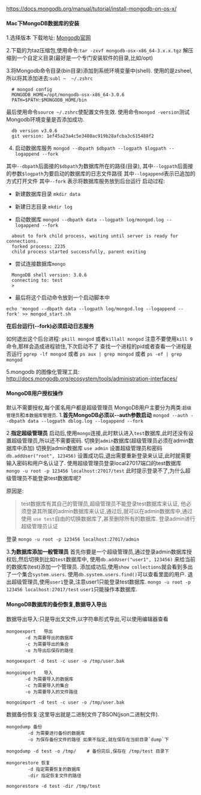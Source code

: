 https://docs.mongodb.org/manual/tutorial/install-mongodb-on-os-x/
#### Mac下MongoDB数据库的安装
1.选择版本
  下载地址: [Mongodb官网](http://www.mongodb.org)

2.下载的为taz压缩包,使用命令:`tar -zxvf mongodb-osx-x86_64-3.x.x.tgz`
  解压缩到一个自定义目录(最好是一个专门安装软件的目录,比如/opt)

3.将Mongodb命令目录(bin目录)添加到系统环境变量中(shell).
  使用的是zsheel,所以将其添加进去:`subl ~  ~/.zshrc`

  ```
    # mongod config
    MONGODB_HOME=/opt/mongodb-osx-x86_64-3.0.6
    PATH=$PATH:$MONGODB_HOME/bin
  ```

  最后使用命令`source ~/.zshrc`使配置文件生效.
  使用命令`mongod -version`测试Mongodb环境变量是否添加成功.

  ```
    db version v3.0.6
    git version: 1ef45a23a4c5e3480ac919b28afcba3c615488f2
  ```

4. 启动数据库服务
  `mongod --dbpath $dbpath --logpath $logpath --logappend --fork`

  其中`--dbpath`后面接的`$dbpath`为数据库所在的路径(目录),
  其中`--logpath`后面接的参数`$logpath`为要启动的数据库的日志文件路径
  其中`--logappend`表示已追加的方式打开文件
  其中`--fork` 表示将数据库服务放到后台运行
  启动过程:
  - 新建数据库目录
  `mkdir data`

  - 新建日志目录
  `mkdir log`

  - 启动数据库
  `mongod --dbpath data --logpath log/mongod.log --logappend --fork`

  ```
    about to fork child process, waiting until server is ready for connections.
    forked process: 2235
    child process started successfully, parent exiting
  ```

  - 尝试连接数据库`mongo`

  ```
    MongoDB shell version: 3.0.6
    connecting to: test
    >
  ```

  - 最后将这个启动命令放到一个启动脚本中

  ```
  echo 'mongod --dbpath data --logpath log/mongod.log --logappend --fork' >> mongod_start.sh
  ```

**在后台运行(--fork)必须启动日志服务**    

如何退出这个后台进程: `pkill mongod` 或者`killall mongod` 注意不要使用`kill 9`命令,那样会造成进程锁住,下次启动不了
查找一个进程的pid或者查看一个进程是否运行 `pgrep -lf mongod` 或者 `ps aux | grep mongod` 或者 `ps -ef | grep mongod`

5.mongodb 的图像化管理工具:
  http://docs.mongodb.org/ecosystem/tools/administration-interfaces/

#### MongoDB用户授权操作
默认不需要授权,每个匿名用户都是超级管理员
  MongoDB用户主要分为两类:`超级管理员`和`本数据库管理员`.
1.**首先MongoDB必须以--auth参数启动**
  `mongod --auth --dbpath data --logpath dblog.log --logappend --fork`

2.**指定超级管理员**
  启动后,使用`mongo`连接,此时默认进入`test`数据库,此时还没有设置超级管理员,所以还不需要密码.
  切换到`admin`数据库(超级管理员必须在admin数据库中添加)
  切换到admin数据库
  `use admin`
  设置超级管理员和密码
  `db.addUser("root", 123456)`
  设置成功后,退出需要重新登录来认证,此时就需要输入密码和用户名认证了.
  使用超级管理员登录local27017端口的test数据库
  `mongo -u root -p 123456 localhost:27017/test`
  此时提示登录不了,为什么超级管理员不能登录test数据库呢?

  原因是:
  > test数据库有其自己的管理员,超级管理员不能登录test数据库来认证,
  > 他必须登录其所属的admin数据库来认证,通过后,就可以在admin数据库中,通过使用
  > `use test`自由的切换数据库了,甚至删除所有的数据库.
  > 登录admin进行超级管理员认证

  登录
  `mongo -u root -p 123456 localhost:27017/admin`

3.**为数据库添加一般管理员**
  首先你要是一个超级管理员,通过登录admin数据库授权后,然后切换到比如`test`数据库中,
  使用`db.addUser("user1", 123456)` 来给当前的数据库(test)添加一个管理员.
  添加成功后,使用`show collections`就会看到多出了一个集合`system.users`.
  使用`db.system.users.find()`可以查看里面的用户.
  退出超级管理员,使用`user1`登录,注意user1只能登录test数据库.
  `mongo -u root -p 123456 localhost:27017/test`
  `user1`只能操作本数据库.

#### MongoDB数据库的备份恢复,数据导入导出

数据导出导入:只是导出文文件,以字符串形式导出,可以使用编辑器查看
```
mongoexport   导出
       -d 为需要导出的数据库
       -c 为需要导出的集合
       -o 为导出后保存的路径

mongoexport -d test -c user -o /tmp/user.bak

mongoimport   导入
       -d 为需要导入的数据库
       -c 为需要导入的集合
       -o 为需要导入的文件路径

mongoimport -d test -c user -o /tmp/user.bak

```

数据备份恢复:这里导出就是二进制文件了BSON(json二进制文件).
```
mongodump 备份
        -d 为需要进行备份的数据库
        -o 为保存备份文件的路径 如果不指定,就在保存在当前目录`dump`下

mongodump -d test -o /tmp/    # 备份完后,保存在 /tmp/test 目录下

mongorestore 恢复
        -d 指定需要恢复的数据库
        -dir 指定恢复文件的路径

mongorestore -d test -dir /tmp/test


```
